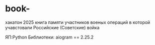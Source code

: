 # book-
хакатон 2025 книга памяти участников военых операций в которой учавстовали Российские (Советские) войка 

ЯП:Python
Библиотеки:
aiogram == 2.25.2
